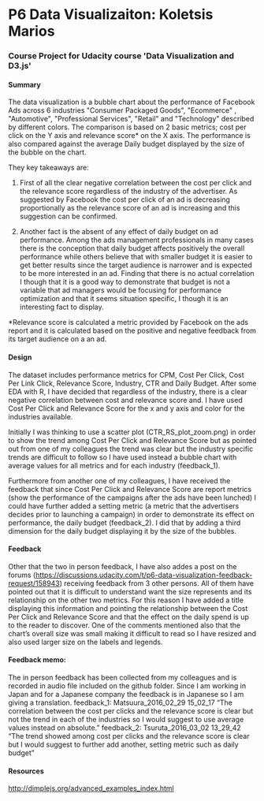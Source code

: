 # P6 Data Visualizaiton: Koletsis Marios 

### Course Project for Udacity course 'Data Visualization and D3.js'

#### Summary

The data visualization is a bubble chart about the performance of Facebook Ads across 6 industries "Consumer Packaged Goods",  "Ecommerce" , "Automotive",  "Professional Services", "Retail" and "Technology" described by different colors. The comparison is based on 2 basic metrics; cost per click on the Y axis and relevance score* on the X axis. The performance is also compared against the average Daily budget displayed by the size of the bubble on the chart. 

They key takeaways are:
1.	First of all the clear negative correlation between the cost per click and the relevance score regardless of the industry of the advertiser. As suggested by Facebook the cost per click of an ad is decreasing proportionally as the relevance score of an ad is increasing and this suggestion can be confirmed.

2.	Another fact is the absent of any effect of daily budget on ad performance. Among the ads management professionals in many cases there is the conception that daily budget affects positively the overall performance while others believe that with smaller budget it is easier to get better results since the target audience is narrower and is expected to be more interested in an ad. 
Finding that there is no actual correlation I though that it is a good way to demonstrate that budget is not a variable that ad managers would be focusing for performance optimization and that it seems situation specific, I though it is an interesting fact to display. 

*Relevance score is calculated a metric provided by Facebook on the ads report and it is calculated based on the positive and negative feedback from its target audience on a an ad.

#### Design
The dataset includes performance metrics for CPM, Cost Per Click, Cost Per Link Click, Relevance Score, Industry, CTR and Daily Budget. After some EDA with R, I have decided that regardless of the industry, there is a clear negative correlation between cost and relevance score and. I have used Cost Per Click and Relevance Score for the x and y axis and color for the industries available.

Initially I was thinking to use a scatter plot (CTR_RS_plot_zoom.png) in order to show the trend among Cost Per Click and Relevance Score but as pointed out from one of my colleagues the trend was clear but the industry specific trends are difficult to follow so I have used instead a bubble chart with average values for all metrics and for each industry (feedback_1). 

Furthermore from another one of my colleagues, I have received the feedback that since Cost Per Click and Relevance Score are report metrics (show the performance of the campaigns after the ads have been lunched) I could have further added a setting metric (a metric that the advertisers decides prior to launching a campaign) in order to demonstrate its effect on performance, the daily budget (feedback_2). I did that by adding a third dimension for the daily budget displaying it by the size of the bubbles.


#### Feedback
Other that the two in person feedback, I have also addes a post on the forums (https://discussions.udacity.com/t/p6-data-visualization-feedback-request/158943) receiving feedback from 3 other persons. All of them have pointed out that it is difficult to understand want the size represents and its relationship on the other two metrics. For this reason I have added a title displaying this information and pointing the relationship between the Cost Per Click and Relevance Score and that the effect on the daily spend is up to the reader to discover. 
One of the comments mentioned also that the chart’s overall size was small making it difficult to read so I have resized and also used larger size on the labels and legends. 


#### Feedback memo:
The in person feedback has been collected from my colleagues and is recorded in audio file included on the github folder. Since I am working in Japan and for a Japanese company the feedback is in Japanese so I am giving a translation.
feedback_1: Matsuura_2016_02_29 15_02_17
“The correlation between the cost per clicks and the relevance score is clear but not the trend in each of the industries so I would suggest to use average values instead on absolute.”
feedback_2: Tsuruta_2016_03_02 13_29_42
“The trend showed among cost per clicks and the relevance score is clear but I would suggest to further add another, setting metric such as daily budget”


#### Resources
http://dimplejs.org/advanced_examples_index.html

